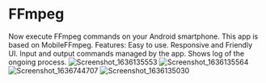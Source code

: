 # FFmpeg

Now execute FFmpeg commands on your Android smartphone.
This app is based on MobileFFmpeg.
Features:
Easy to use.
Responsive and Friendly UI.
Input and output commands managed by the app.
Shows log of the ongoing process.
![Screenshot_1636135553](https://user-images.githubusercontent.com/87478335/159773936-5aa225be-3498-4c33-9d53-e0b641949936.png)
![Screenshot_1636135564](https://user-images.githubusercontent.com/87478335/159773949-e04ad61f-f2ec-49c6-ae30-82bb5bbe2745.png)
![Screenshot_1636744707](https://user-images.githubusercontent.com/87478335/159773954-149e24f1-ad1e-4d87-9962-c26e0a3d5b6c.png)
![Screenshot_1636135030](https://user-images.githubusercontent.com/87478335/159773959-16332448-3196-49f1-a4e6-a76797ac3c0a.png)
